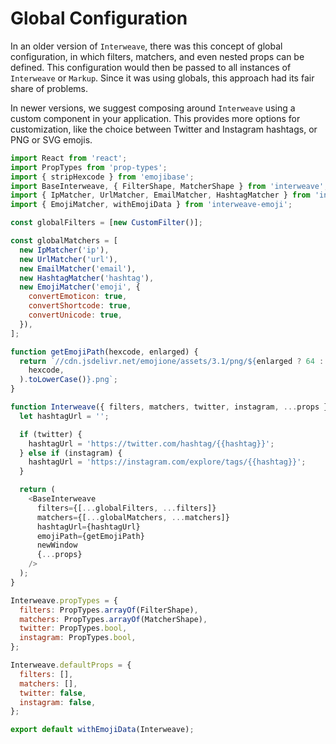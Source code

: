# Global Configuration

In an older version of `Interweave`, there was this concept of global configuration, in which
filters, matchers, and even nested props can be defined. This configuration would then be passed to
all instances of `Interweave` or `Markup`. Since it was using globals, this approach had its fair
share of problems.

In newer versions, we suggest composing around `Interweave` using a custom component in your
application. This provides more options for customization, like the choice between Twitter and
Instagram hashtags, or PNG or SVG emojis.

```javascript
import React from 'react';
import PropTypes from 'prop-types';
import { stripHexcode } from 'emojibase';
import BaseInterweave, { FilterShape, MatcherShape } from 'interweave';
import { IpMatcher, UrlMatcher, EmailMatcher, HashtagMatcher } from 'interweave-autolink';
import { EmojiMatcher, withEmojiData } from 'interweave-emoji';

const globalFilters = [new CustomFilter()];

const globalMatchers = [
  new IpMatcher('ip'),
  new UrlMatcher('url'),
  new EmailMatcher('email'),
  new HashtagMatcher('hashtag'),
  new EmojiMatcher('emoji', {
    convertEmoticon: true,
    convertShortcode: true,
    convertUnicode: true,
  }),
];

function getEmojiPath(hexcode, enlarged) {
  return `//cdn.jsdelivr.net/emojione/assets/3.1/png/${enlarged ? 64 : 32}/${stripHexcode(
    hexcode,
  ).toLowerCase()}.png`;
}

function Interweave({ filters, matchers, twitter, instagram, ...props }) {
  let hashtagUrl = '';

  if (twitter) {
    hashtagUrl = 'https://twitter.com/hashtag/{{hashtag}}';
  } else if (instagram) {
    hashtagUrl = 'https://instagram.com/explore/tags/{{hashtag}}';
  }

  return (
    <BaseInterweave
      filters={[...globalFilters, ...filters]}
      matchers={[...globalMatchers, ...matchers]}
      hashtagUrl={hashtagUrl}
      emojiPath={getEmojiPath}
      newWindow
      {...props}
    />
  );
}

Interweave.propTypes = {
  filters: PropTypes.arrayOf(FilterShape),
  matchers: PropTypes.arrayOf(MatcherShape),
  twitter: PropTypes.bool,
  instagram: PropTypes.bool,
};

Interweave.defaultProps = {
  filters: [],
  matchers: [],
  twitter: false,
  instagram: false,
};

export default withEmojiData(Interweave);
```
